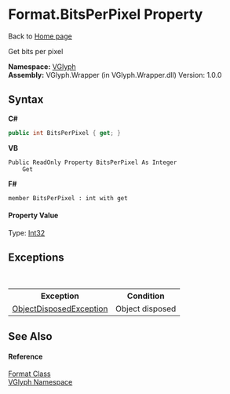 # Format.BitsPerPixel Property 
Back to <a href="Home.md">Home page</a> 

Get bits per pixel

**Namespace:**&nbsp;<a href="N_VGlyph.md">VGlyph</a><br />**Assembly:**&nbsp;VGlyph.Wrapper (in VGlyph.Wrapper.dll) Version: 1.0.0

## Syntax

**C#**<br />
``` C#
public int BitsPerPixel { get; }
```

**VB**<br />
``` VB
Public ReadOnly Property BitsPerPixel As Integer
	Get
```

**F#**<br />
``` F#
member BitsPerPixel : int with get

```


#### Property Value
Type: <a href="http://msdn2.microsoft.com/en-us/library/td2s409d" target="_blank">Int32</a>

## Exceptions
&nbsp;<table><tr><th>Exception</th><th>Condition</th></tr><tr><td><a href="http://msdn2.microsoft.com/en-us/library/y31w16ca" target="_blank">ObjectDisposedException</a></td><td>Object disposed</td></tr></table>

## See Also


#### Reference
<a href="T_VGlyph_Format.md">Format Class</a><br /><a href="N_VGlyph.md">VGlyph Namespace</a><br />